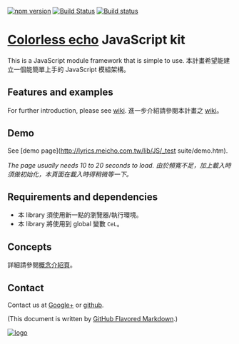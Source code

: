﻿[![npm version](https://badge.fury.io/js/cejs.svg)](https://badge.fury.io/js/cejs)
[![Build Status](https://travis-ci.org/kanasimi/CeJS.svg?branch=master)](https://travis-ci.org/kanasimi/CeJS)
[![Build status](https://ci.appveyor.com/api/projects/status/ny0vr4x2uesiumm0?svg=true)](https://ci.appveyor.com/project/kanasimi/cejs)

# [Colorless echo](http://lyrics.meicho.com.tw/) JavaScript kit
This is a JavaScript module framework that is simple to use.
本計畫希望能建立一個能簡單上手的 JavaScript 模組架構。

## Features and examples
For further introduction, please see [wiki](https://github.com/kanasimi/CeJS/wiki).
進一步介紹請參閱本計畫之 [wiki](https://github.com/kanasimi/CeJS/wiki)。

## Demo
See [demo page](http://lyrics.meicho.com.tw/lib/JS/_test suite/demo.htm).

*The page usually needs 10 to 20 seconds to load.*
*由於頻寬不足，加上載入時須做初始化，本頁面在載入時得稍微等一下。*

## Requirements and dependencies
* 本 library 須使用新一點的瀏覽器/執行環境。
* 本 library 將使用到 global 變數 ```CeL```。

## Concepts
詳細請參閱[概念介紹頁](http://lyrics.meicho.com.tw/game/game.pl?seg=CeJS)。

## Contact
Contact us at [Google+](https://plus.google.com/101633590909790225455) or [github](https://github.com/kanasimi/CeJS/issues).

(This document is written by [GitHub Flavored Markdown](https://help.github.com/articles/github-flavored-markdown).)

[![logo](http://lyrics.meicho.com.tw/logo.png)](http://lyrics.meicho.com.tw/)

